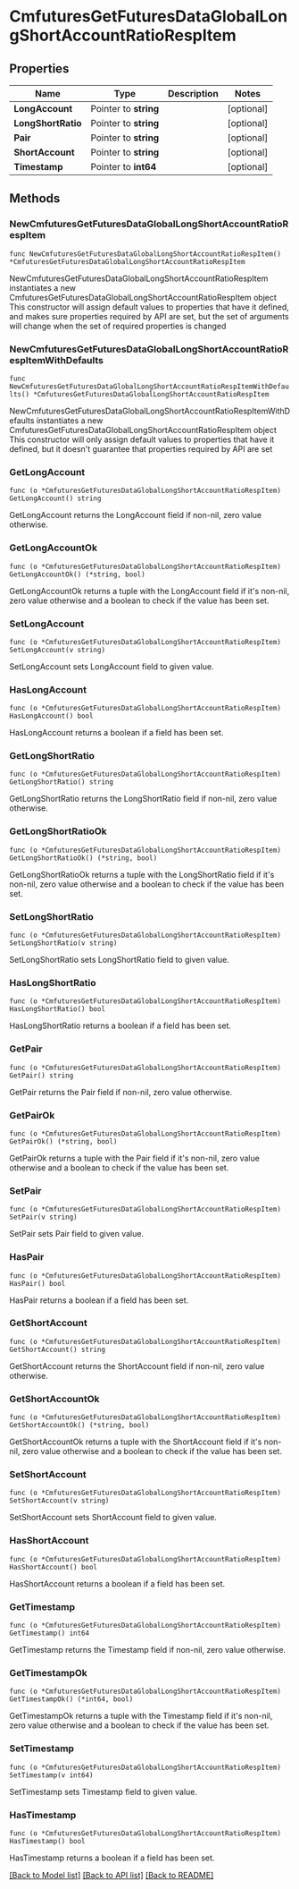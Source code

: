 # CmfuturesGetFuturesDataGlobalLongShortAccountRatioRespItem

## Properties

Name | Type | Description | Notes
------------ | ------------- | ------------- | -------------
**LongAccount** | Pointer to **string** |  | [optional] 
**LongShortRatio** | Pointer to **string** |  | [optional] 
**Pair** | Pointer to **string** |  | [optional] 
**ShortAccount** | Pointer to **string** |  | [optional] 
**Timestamp** | Pointer to **int64** |  | [optional] 

## Methods

### NewCmfuturesGetFuturesDataGlobalLongShortAccountRatioRespItem

`func NewCmfuturesGetFuturesDataGlobalLongShortAccountRatioRespItem() *CmfuturesGetFuturesDataGlobalLongShortAccountRatioRespItem`

NewCmfuturesGetFuturesDataGlobalLongShortAccountRatioRespItem instantiates a new CmfuturesGetFuturesDataGlobalLongShortAccountRatioRespItem object
This constructor will assign default values to properties that have it defined,
and makes sure properties required by API are set, but the set of arguments
will change when the set of required properties is changed

### NewCmfuturesGetFuturesDataGlobalLongShortAccountRatioRespItemWithDefaults

`func NewCmfuturesGetFuturesDataGlobalLongShortAccountRatioRespItemWithDefaults() *CmfuturesGetFuturesDataGlobalLongShortAccountRatioRespItem`

NewCmfuturesGetFuturesDataGlobalLongShortAccountRatioRespItemWithDefaults instantiates a new CmfuturesGetFuturesDataGlobalLongShortAccountRatioRespItem object
This constructor will only assign default values to properties that have it defined,
but it doesn't guarantee that properties required by API are set

### GetLongAccount

`func (o *CmfuturesGetFuturesDataGlobalLongShortAccountRatioRespItem) GetLongAccount() string`

GetLongAccount returns the LongAccount field if non-nil, zero value otherwise.

### GetLongAccountOk

`func (o *CmfuturesGetFuturesDataGlobalLongShortAccountRatioRespItem) GetLongAccountOk() (*string, bool)`

GetLongAccountOk returns a tuple with the LongAccount field if it's non-nil, zero value otherwise
and a boolean to check if the value has been set.

### SetLongAccount

`func (o *CmfuturesGetFuturesDataGlobalLongShortAccountRatioRespItem) SetLongAccount(v string)`

SetLongAccount sets LongAccount field to given value.

### HasLongAccount

`func (o *CmfuturesGetFuturesDataGlobalLongShortAccountRatioRespItem) HasLongAccount() bool`

HasLongAccount returns a boolean if a field has been set.

### GetLongShortRatio

`func (o *CmfuturesGetFuturesDataGlobalLongShortAccountRatioRespItem) GetLongShortRatio() string`

GetLongShortRatio returns the LongShortRatio field if non-nil, zero value otherwise.

### GetLongShortRatioOk

`func (o *CmfuturesGetFuturesDataGlobalLongShortAccountRatioRespItem) GetLongShortRatioOk() (*string, bool)`

GetLongShortRatioOk returns a tuple with the LongShortRatio field if it's non-nil, zero value otherwise
and a boolean to check if the value has been set.

### SetLongShortRatio

`func (o *CmfuturesGetFuturesDataGlobalLongShortAccountRatioRespItem) SetLongShortRatio(v string)`

SetLongShortRatio sets LongShortRatio field to given value.

### HasLongShortRatio

`func (o *CmfuturesGetFuturesDataGlobalLongShortAccountRatioRespItem) HasLongShortRatio() bool`

HasLongShortRatio returns a boolean if a field has been set.

### GetPair

`func (o *CmfuturesGetFuturesDataGlobalLongShortAccountRatioRespItem) GetPair() string`

GetPair returns the Pair field if non-nil, zero value otherwise.

### GetPairOk

`func (o *CmfuturesGetFuturesDataGlobalLongShortAccountRatioRespItem) GetPairOk() (*string, bool)`

GetPairOk returns a tuple with the Pair field if it's non-nil, zero value otherwise
and a boolean to check if the value has been set.

### SetPair

`func (o *CmfuturesGetFuturesDataGlobalLongShortAccountRatioRespItem) SetPair(v string)`

SetPair sets Pair field to given value.

### HasPair

`func (o *CmfuturesGetFuturesDataGlobalLongShortAccountRatioRespItem) HasPair() bool`

HasPair returns a boolean if a field has been set.

### GetShortAccount

`func (o *CmfuturesGetFuturesDataGlobalLongShortAccountRatioRespItem) GetShortAccount() string`

GetShortAccount returns the ShortAccount field if non-nil, zero value otherwise.

### GetShortAccountOk

`func (o *CmfuturesGetFuturesDataGlobalLongShortAccountRatioRespItem) GetShortAccountOk() (*string, bool)`

GetShortAccountOk returns a tuple with the ShortAccount field if it's non-nil, zero value otherwise
and a boolean to check if the value has been set.

### SetShortAccount

`func (o *CmfuturesGetFuturesDataGlobalLongShortAccountRatioRespItem) SetShortAccount(v string)`

SetShortAccount sets ShortAccount field to given value.

### HasShortAccount

`func (o *CmfuturesGetFuturesDataGlobalLongShortAccountRatioRespItem) HasShortAccount() bool`

HasShortAccount returns a boolean if a field has been set.

### GetTimestamp

`func (o *CmfuturesGetFuturesDataGlobalLongShortAccountRatioRespItem) GetTimestamp() int64`

GetTimestamp returns the Timestamp field if non-nil, zero value otherwise.

### GetTimestampOk

`func (o *CmfuturesGetFuturesDataGlobalLongShortAccountRatioRespItem) GetTimestampOk() (*int64, bool)`

GetTimestampOk returns a tuple with the Timestamp field if it's non-nil, zero value otherwise
and a boolean to check if the value has been set.

### SetTimestamp

`func (o *CmfuturesGetFuturesDataGlobalLongShortAccountRatioRespItem) SetTimestamp(v int64)`

SetTimestamp sets Timestamp field to given value.

### HasTimestamp

`func (o *CmfuturesGetFuturesDataGlobalLongShortAccountRatioRespItem) HasTimestamp() bool`

HasTimestamp returns a boolean if a field has been set.


[[Back to Model list]](../README.md#documentation-for-models) [[Back to API list]](../README.md#documentation-for-api-endpoints) [[Back to README]](../README.md)



